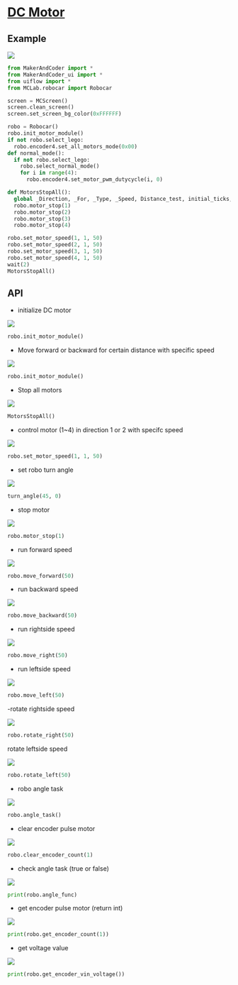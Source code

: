 # [DC Motor](/en/unit/color)

## Example

<img class="blockly_svg" src="https://makerandcoder.com/MCLab/blockly/mc/dc_motor/ex.png">

```python
from MakerAndCoder import *
from MakerAndCoder_ui import *
from uiflow import *
from MCLab.robocar import Robocar

screen = MCScreen()
screen.clean_screen()
screen.set_screen_bg_color(0xFFFFFF)

robo = Robocar()
robo.init_motor_module()
if not robo.select_lego:
  robo.encoder4.set_all_motors_mode(0x00)
def normal_mode():
  if not robo.select_lego:
    robo.select_normal_mode()
    for i in range(4):
      robo.encoder4.set_motor_pwm_dutycycle(i, 0)

def MotorsStopAll():
  global _Direction, _For, _Type, _Speed, Distance_test, initial_ticks, required_ticks, revolutions_required
  robo.motor_stop(1)
  robo.motor_stop(2)
  robo.motor_stop(3)
  robo.motor_stop(4)

robo.set_motor_speed(1, 1, 50)
robo.set_motor_speed(2, 1, 50)
robo.set_motor_speed(3, 1, 50)
robo.set_motor_speed(4, 1, 50)
wait(2)
MotorsStopAll()
```

## API


- initialize DC motor

  
<img class="blockly_svg" src="https://makerandcoder.com/MCLab/blockly/mc/dc_motor/1">

```python
robo.init_motor_module()
```

- Move forward or backward for certain distance with specific speed
<img class="blockly_svg" src="https://makerandcoder.com/MCLab/blockly/mc/dc_motor/4">

```python
robo.init_motor_module()
```

- Stop all motors
<img class="blockly_svg" src="https://makerandcoder.com/MCLab/blockly/mc/dc_motor/3">

```python
MotorsStopAll()
```


- control motor (1~4) in direction 1 or 2 with specifc speed

<img class="blockly_svg" src="https://makerandcoder.com/MCLab/blockly/mc/dc_motor/2.png">

```python
robo.set_motor_speed(1, 1, 50)
```


- set robo turn angle

<img class="blockly_svg" src="https://makerandcoder.com/MCLab/blockly/mc/dc_motor/5.png">

```python
turn_angle(45, 0)
```


- stop motor

<img class="blockly_svg" src="https://makerandcoder.com/MCLab/blockly/mc/dc_motor/6.png">

```python
robo.motor_stop(1)
```

- run forward speed

<img class="blockly_svg" src="https://makerandcoder.com/MCLab/blockly/mc/dc_motor/7.png">

```python
robo.move_forward(50)
```

- run backward speed

<img class="blockly_svg" src="https://makerandcoder.com/MCLab/blockly/mc/dc_motor/8.png">

```python
robo.move_backward(50)
```


- run rightside speed

<img class="blockly_svg" src="https://makerandcoder.com/MCLab/blockly/mc/dc_motor/9.png">

```python
robo.move_right(50)
```


- run leftside speed


<img class="blockly_svg" src="https://makerandcoder.com/MCLab/blockly/mc/dc_motor/10.png">
  
```python
robo.move_left(50)
```


-rotate rightside speed

<img class="blockly_svg" src="https://makerandcoder.com/MCLab/blockly/mc/dc_motor/11.png">

```python
robo.rotate_right(50)
```


rotate leftside speed

<img class="blockly_svg" src="https://makerandcoder.com/MCLab/blockly/mc/dc_motor/12.png">

```python
robo.rotate_left(50)
```


- robo angle task

<img class="blockly_svg" src="https://makerandcoder.com/MCLab/blockly/mc/dc_motor/13.png">

```python
robo.angle_task()
```

- clear encoder pulse motor

<img class="blockly_svg" src="https://makerandcoder.com/MCLab/blockly/mc/dc_motor/14.png">

```python
robo.clear_encoder_count(1)
```


- check angle task (true or false)

<img class="blockly_svg" src="https://makerandcoder.com/MCLab/blockly/mc/dc_motor/15.png">

```python
print(robo.angle_func)
```


- get encoder pulse motor (return int)
<img class="blockly_svg" src="https://makerandcoder.com/MCLab/blockly/mc/dc_motor/16.png">

```python
print(robo.get_encoder_count(1))
```


- get voltage value

<img class="blockly_svg" src="https://makerandcoder.com/MCLab/blockly/mc/dc_motor/17.png">

```python
print(robo.get_encoder_vin_voltage())
```

